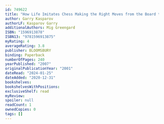 ```yaml
---
id: 749622
title: "How Life Imitates Chess Making the Right Moves from the Board to the Boardroom"
author: Garry Kasparov
authorLF: Kasparov Garry
additionalAuthors: Mig Greengard
ISBN: "1596913878"
ISBN13: "9781596913875"
myRating: 4
averageRating: 3.8
publisher: BLOOMSBURY
binding: Paperback
numberOfPages: 240
yearPublished: "2007"
originalPublicationYear: "2001"
dateRead: "2024-01-25"
dateAdded: "2020-12-31"
bookshelves: 
bookshelvesWithPositions: 
exclusiveShelf: read
myReview: 
spoiler: null
readCount: 1
ownedCopies: 0
tags: []
---
```


